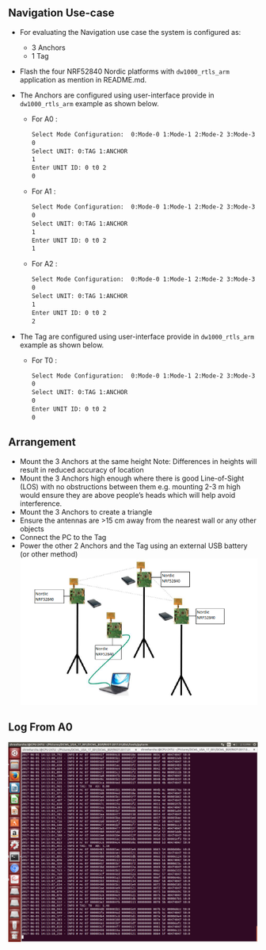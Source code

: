 ## Navigation Use-case
* For evaluating the Navigation use case the system is configured as:
   * 3 Anchors
   * 1 Tag
  
* Flash the four NRF52840 Nordic platforms with `dw1000_rtls_arm` application as mention in README.md. 
* The Anchors are configured using user-interface provide in `dw1000_rtls_arm` example as shown below.
    * For A0 :
        ```bash
        Select Mode Configuration:  0:Mode-0 1:Mode-1 2:Mode-2 3:Mode-3
        0
        Select UNIT: 0:TAG 1:ANCHOR
        1
        Enter UNIT ID: 0 t0 2
        0
        ```
    * For A1 : 
      ```bash
      Select Mode Configuration:  0:Mode-0 1:Mode-1 2:Mode-2 3:Mode-3
      0
      Select UNIT: 0:TAG 1:ANCHOR
      1
      Enter UNIT ID: 0 t0 2
      1
      ```
    * For A2 : 
      ```bash
      Select Mode Configuration:  0:Mode-0 1:Mode-1 2:Mode-2 3:Mode-3
      0
      Select UNIT: 0:TAG 1:ANCHOR
      1
      Enter UNIT ID: 0 t0 2
      2
      ```
* The Tag are configured using user-interface provide in `dw1000_rtls_arm` example as shown below.
    * For T0 : 
       ```bash
       Select Mode Configuration:  0:Mode-0 1:Mode-1 2:Mode-2 3:Mode-3
       0
       Select UNIT: 0:TAG 1:ANCHOR
       0
       Enter UNIT ID: 0 t0 2
       0
       ```
## Arrangement
* Mount the 3 Anchors at the same height
  Note: Differences in heights will result in reduced accuracy of location
* Mount the 3 Anchors high enough where there is good Line-of-Sight (LOS) with no
obstructions between them e.g. mounting 2-3 m high would ensure they are above
people’s heads which will help avoid interference.
* Mount the 3 Anchors to create a triangle
* Ensure the antennas are >15 cm away from the nearest wall or any other objects
* Connect the PC to the Tag
* Power the other 2 Anchors and the Tag using an external USB battery (or other
method)
![Navigation](./images/Navigation.PNG)
## Log From A0
![Navigation Log](./images/Navigatio.png)
